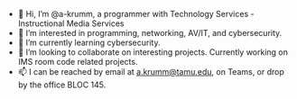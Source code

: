 - 👋 Hi, I’m @a-krumm, a programmer with Technology Services - Instructional Media Services
- 👀 I’m interested in programming, networking, AV/IT, and cybersecurity.
- 🌱 I’m currently learning cybersecurity.
- 💞️ I’m looking to collaborate on interesting projects. Currently working on IMS room code related projects. 
- 📫 I can be reached by email at a.krumm@tamu.edu, on Teams, or drop by the office BLOC 145.

<!---
a-krumm/a-krumm is a ✨ special ✨ repository because its `README.md` (this file) appears on your GitHub profile.
You can click the Preview link to take a look at your changes.
--->
